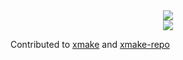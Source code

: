 

<div align="center"> <img src="https://github-readme-stats.vercel.app/api?username=tokomine&show_icons=true&theme=transparent&custom_title=GitHub%20Stats" /> </div>
<div align="center"> <img src="https://github-readme-streak-stats.herokuapp.com/?user=tokomine" /> </div>


Contributed to [xmake][1] and [xmake-repo][2]

  [1]: https://github.com/xmake-io/xmake/commits?author=tokomine
  [2]: https://github.com/xmake-io/xmake-repo/commits?author=tokomine 


<!--
**tokomine/tokomine** is a ✨ _special_ ✨ repository because its `README.md` (this file) appears on your GitHub profile.

Here are some ideas to get you started:

- 🔭 I’m currently working on ...
- 🌱 I’m currently learning ...
- 👯 I’m looking to collaborate on ...
- 🤔 I’m looking for help with ...
- 💬 Ask me about ...
- 📫 How to reach me: ...
- 😄 Pronouns: ...
- ⚡ Fun fact: ...
-->
